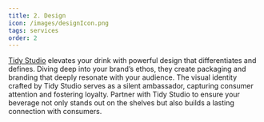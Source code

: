 ```yaml
---
title: 2. Design
icon: /images/designIcon.png
tags: services
order: 2
---
```


<a href="https://tidy.studio">Tidy Studio</a> elevates your drink with powerful design that differentiates and defines. Diving deep into your brand’s ethos, they create packaging and branding that deeply resonate with your audience. The visual identity crafted by Tidy Studio serves as a silent ambassador, capturing consumer attention and fostering loyalty. Partner with Tidy Studio to ensure your beverage not only stands out on the shelves but also builds a lasting connection with consumers.
